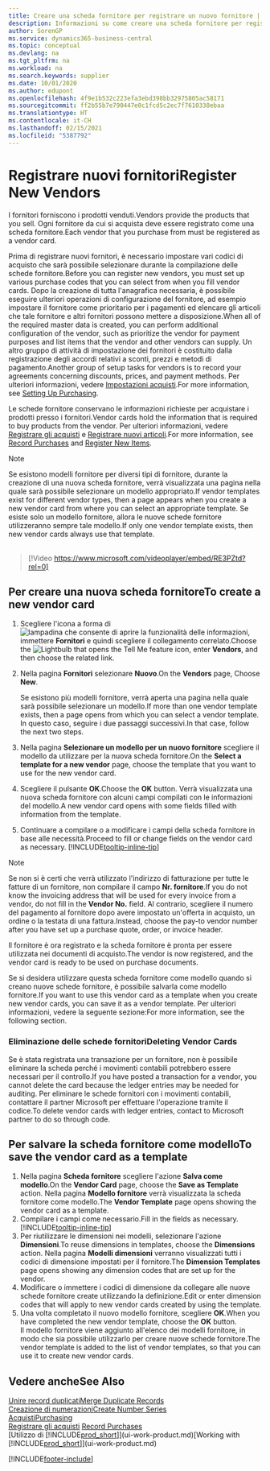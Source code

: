 ```yaml
---
title: Creare una scheda fornitore per registrare un nuovo fornitore | Documenti Microsoft
description: Informazioni su come creare una scheda fornitore per registrare un nuovo fornitore.
author: SorenGP
ms.service: dynamics365-business-central
ms.topic: conceptual
ms.devlang: na
ms.tgt_pltfrm: na
ms.workload: na
ms.search.keywords: supplier
ms.date: 10/01/2020
ms.author: edupont
ms.openlocfilehash: 4f9e1b532c223efa3ebd398bb32975805ac58171
ms.sourcegitcommit: ff2b55b7e790447e0c1fcd5c2ec7f7610338ebaa
ms.translationtype: HT
ms.contentlocale: it-CH
ms.lasthandoff: 02/15/2021
ms.locfileid: "5387792"
---
```

# <a name="register-new-vendors"></a><span data-ttu-id="e6489-103">Registrare nuovi fornitori</span><span class="sxs-lookup"><span data-stu-id="e6489-103">Register New Vendors</span></span>

<span data-ttu-id="e6489-104">I fornitori forniscono i prodotti venduti.</span><span class="sxs-lookup"><span data-stu-id="e6489-104">Vendors provide the products that you sell.</span></span> <span data-ttu-id="e6489-105">Ogni fornitore da cui si acquista deve essere registrato come una scheda fornitore.</span><span class="sxs-lookup"><span data-stu-id="e6489-105">Each vendor that you purchase from must be registered as a vendor card.</span></span>

<span data-ttu-id="e6489-106">Prima di registrare nuovi fornitori, è necessario impostare vari codici di acquisto che sarà possibile selezionare durante la compilazione delle schede fornitore.</span><span class="sxs-lookup"><span data-stu-id="e6489-106">Before you can register new vendors, you must set up various purchase codes that you can select from when you fill vendor cards.</span></span> <span data-ttu-id="e6489-107">Dopo la creazione di tutta l'anagrafica necessaria, è possibile eseguire ulteriori operazioni di configurazione del fornitore, ad esempio impostare il fornitore come prioritario per i pagamenti ed elencare gli articoli che tale fornitore e altri fornitori possono mettere a disposizione.</span><span class="sxs-lookup"><span data-stu-id="e6489-107">When all of the required master data is created, you can perform additional configuration of the vendor, such as prioritize the vendor for payment purposes and list items that the vendor and other vendors can supply.</span></span> <span data-ttu-id="e6489-108">Un altro gruppo di attività di impostazione dei fornitori è costituito dalla registrazione degli accordi relativi a sconti, prezzi e metodi di pagamento.</span><span class="sxs-lookup"><span data-stu-id="e6489-108">Another group of setup tasks for vendors is to record your agreements concerning discounts, prices, and payment methods.</span></span> <span data-ttu-id="e6489-109">Per ulteriori informazioni, vedere [Impostazioni acquisti](purchasing-setup-purchasing.md).</span><span class="sxs-lookup"><span data-stu-id="e6489-109">For more information, see [Setting Up Purchasing](purchasing-setup-purchasing.md).</span></span>

<span data-ttu-id="e6489-110">Le schede fornitore conservano le informazioni richieste per acquistare i prodotti presso i fornitori.</span><span class="sxs-lookup"><span data-stu-id="e6489-110">Vendor cards hold the information that is required to buy products from the vendor.</span></span> <span data-ttu-id="e6489-111">Per ulteriori informazioni, vedere [Registrare gli acquisti](purchasing-how-record-purchases.md) e [Registrare nuovi articoli](inventory-how-register-new-items.md).</span><span class="sxs-lookup"><span data-stu-id="e6489-111">For more information, see [Record Purchases](purchasing-how-record-purchases.md) and [Register New Items](inventory-how-register-new-items.md).</span></span>

> [!NOTE]  
> <span data-ttu-id="e6489-112">Se esistono modelli fornitore per diversi tipi di fornitore, durante la creazione di una nuova scheda fornitore, verrà visualizzata una pagina nella quale sarà possibile selezionare un modello appropriato.</span><span class="sxs-lookup"><span data-stu-id="e6489-112">If vendor templates exist for different vendor types, then a page appears when you create a new vendor card from where you can select an appropriate template.</span></span> <span data-ttu-id="e6489-113">Se esiste solo un modello fornitore, allora le nuove schede fornitore utilizzeranno sempre tale modello.</span><span class="sxs-lookup"><span data-stu-id="e6489-113">If only one vendor template exists, then new vendor cards always use that template.</span></span>
<br><br>  

> [!Video https://www.microsoft.com/videoplayer/embed/RE3PZtd?rel=0]

## <a name="to-create-a-new-vendor-card"></a><span data-ttu-id="e6489-114">Per creare una nuova scheda fornitore</span><span class="sxs-lookup"><span data-stu-id="e6489-114">To create a new vendor card</span></span>

1. <span data-ttu-id="e6489-115">Scegliere l'icona a forma di ![lampadina che consente di aprire la funzionalità delle informazioni](media/ui-search/search_small.png "Informazioni sull'operazione che si desidera eseguire"), immettere **Fornitori** e quindi scegliere il collegamento correlato.</span><span class="sxs-lookup"><span data-stu-id="e6489-115">Choose the ![Lightbulb that opens the Tell Me feature](media/ui-search/search_small.png "Tell me what you want to do") icon, enter **Vendors**, and then choose the related link.</span></span>  
2. <span data-ttu-id="e6489-116">Nella pagina **Fornitori** selezionare **Nuovo**.</span><span class="sxs-lookup"><span data-stu-id="e6489-116">On the **Vendors** page, Choose **New**.</span></span>

    <span data-ttu-id="e6489-117">Se esistono più modelli fornitore, verrà aperta una pagina nella quale sarà possibile selezionare un modello.</span><span class="sxs-lookup"><span data-stu-id="e6489-117">If more than one vendor template exists, then a page opens from which you can select a vendor template.</span></span> <span data-ttu-id="e6489-118">In questo caso, seguire i due passaggi successivi.</span><span class="sxs-lookup"><span data-stu-id="e6489-118">In that case, follow the next two steps.</span></span>
3. <span data-ttu-id="e6489-119">Nella pagina **Selezionare un modello per un nuovo fornitore** scegliere il modello da utilizzare per la nuova scheda fornitore.</span><span class="sxs-lookup"><span data-stu-id="e6489-119">On the **Select a template for a new vendor** page, choose the template that you want to use for the new vendor card.</span></span>
4. <span data-ttu-id="e6489-120">Scegliere il pulsante **OK**.</span><span class="sxs-lookup"><span data-stu-id="e6489-120">Choose the **OK** button.</span></span> <span data-ttu-id="e6489-121">Verrà visualizzata una nuova scheda fornitore con alcuni campi compilati con le informazioni del modello.</span><span class="sxs-lookup"><span data-stu-id="e6489-121">A new vendor card opens with some fields filled with information from the template.</span></span>
5. <span data-ttu-id="e6489-122">Continuare a compilare o a modificare i campi della scheda fornitore in base alle necessità.</span><span class="sxs-lookup"><span data-stu-id="e6489-122">Proceed to fill or change fields on the vendor card as necessary.</span></span> [!INCLUDE[tooltip-inline-tip](includes/tooltip-inline-tip_md.md)]

> [!NOTE]  
> <span data-ttu-id="e6489-123">Se non si è certi che verrà utilizzato l'indirizzo di fatturazione per tutte le fatture di un fornitore, non compilare il campo **Nr. fornitore**.</span><span class="sxs-lookup"><span data-stu-id="e6489-123">If you do not know the invoicing address that will be used for every invoice from a vendor, do not fill in the **Vendor No.** field.</span></span> <span data-ttu-id="e6489-124">Al contrario, scegliere il numero del pagamento al fornitore dopo avere impostato un'offerta in acquisto, un ordine o la testata di una fattura.</span><span class="sxs-lookup"><span data-stu-id="e6489-124">Instead, choose the pay-to vendor number after you have set up a purchase quote, order, or invoice header.</span></span>

<span data-ttu-id="e6489-125">Il fornitore è ora registrato e la scheda fornitore è pronta per essere utilizzata nei documenti di acquisto.</span><span class="sxs-lookup"><span data-stu-id="e6489-125">The vendor is now registered, and the vendor card is ready to be used on purchase documents.</span></span>

<span data-ttu-id="e6489-126">Se si desidera utilizzare questa scheda fornitore come modello quando si creano nuove schede fornitore, è possibile salvarla come modello fornitore.</span><span class="sxs-lookup"><span data-stu-id="e6489-126">If you want to use this vendor card as a template when you create new vendor cards, you can save it as a vendor template.</span></span> <span data-ttu-id="e6489-127">Per ulteriori informazioni, vedere la seguente sezione:</span><span class="sxs-lookup"><span data-stu-id="e6489-127">For more information, see the following section.</span></span>

### <a name="deleting-vendor-cards"></a><span data-ttu-id="e6489-128">Eliminazione delle schede fornitori</span><span class="sxs-lookup"><span data-stu-id="e6489-128">Deleting Vendor Cards</span></span>
<span data-ttu-id="e6489-129">Se è stata registrata una transazione per un fornitore, non è possibile eliminare la scheda perché i movimenti contabili potrebbero essere necessari per il controllo.</span><span class="sxs-lookup"><span data-stu-id="e6489-129">If you have posted a transaction for a vendor, you cannot delete the card because the ledger entries may be needed for auditing.</span></span> <span data-ttu-id="e6489-130">Per eliminare le schede fornitori con i movimenti contabili, contattare il partner Microsoft per effettuare l'operazione tramite il codice.</span><span class="sxs-lookup"><span data-stu-id="e6489-130">To delete vendor cards with ledger entries, contact to Microsoft partner to do so through code.</span></span>

## <a name="to-save-the-vendor-card-as-a-template"></a><span data-ttu-id="e6489-131">Per salvare la scheda fornitore come modello</span><span class="sxs-lookup"><span data-stu-id="e6489-131">To save the vendor card as a template</span></span>
1. <span data-ttu-id="e6489-132">Nella pagina **Scheda fornitore** scegliere l'azione **Salva come modello**.</span><span class="sxs-lookup"><span data-stu-id="e6489-132">On the **Vendor Card** page, choose the **Save as Template** action.</span></span> <span data-ttu-id="e6489-133">Nella pagina **Modello fornitore** verrà visualizzata la scheda fornitore come modello.</span><span class="sxs-lookup"><span data-stu-id="e6489-133">The **Vendor Template** page opens showing the vendor card as a template.</span></span>
2. <span data-ttu-id="e6489-134">Compilare i campi come necessario.</span><span class="sxs-lookup"><span data-stu-id="e6489-134">Fill in the fields as necessary.</span></span> [!INCLUDE[tooltip-inline-tip](includes/tooltip-inline-tip_md.md)]
3. <span data-ttu-id="e6489-135">Per riutilizzare le dimensioni nei modelli, selezionare l'azione **Dimensioni**.</span><span class="sxs-lookup"><span data-stu-id="e6489-135">To reuse dimensions in templates, choose the **Dimensions** action.</span></span> <span data-ttu-id="e6489-136">Nella pagina **Modelli dimensioni** verranno visualizzati tutti i codici di dimensione impostati per il fornitore.</span><span class="sxs-lookup"><span data-stu-id="e6489-136">The **Dimension Templates** page opens showing any dimension codes that are set up for the vendor.</span></span>
4. <span data-ttu-id="e6489-137">Modificare o immettere i codici di dimensione da collegare alle nuove schede fornitore create utilizzando la definizione.</span><span class="sxs-lookup"><span data-stu-id="e6489-137">Edit or enter dimension codes that will apply to new vendor cards created by using the template.</span></span>
5. <span data-ttu-id="e6489-138">Una volta completato il nuovo modello fornitore, scegliere **OK**.</span><span class="sxs-lookup"><span data-stu-id="e6489-138">When you have completed the new vendor template, choose the **OK** button.</span></span>  
   <span data-ttu-id="e6489-139">Il modello fornitore viene aggiunto all'elenco dei modelli fornitore, in modo che sia possibile utilizzarlo per creare nuove schede fornitore.</span><span class="sxs-lookup"><span data-stu-id="e6489-139">The vendor template is added to the list of vendor templates, so that you can use it to create new vendor cards.</span></span>

## <a name="see-also"></a><span data-ttu-id="e6489-140">Vedere anche</span><span class="sxs-lookup"><span data-stu-id="e6489-140">See Also</span></span>
[<span data-ttu-id="e6489-141">Unire record duplicati</span><span class="sxs-lookup"><span data-stu-id="e6489-141">Merge Duplicate Records</span></span>](sales-how-merge-duplicate-records.md)  
[<span data-ttu-id="e6489-142">Creazione di numerazioni</span><span class="sxs-lookup"><span data-stu-id="e6489-142">Create Number Series</span></span>](ui-create-number-series.md)  
[<span data-ttu-id="e6489-143">Acquisti</span><span class="sxs-lookup"><span data-stu-id="e6489-143">Purchasing</span></span>](purchasing-manage-purchasing.md)  
<span data-ttu-id="e6489-144">[Registrare gli acquisti](purchasing-how-record-purchases.md) </span><span class="sxs-lookup"><span data-stu-id="e6489-144">[Record Purchases](purchasing-how-record-purchases.md) </span></span>  
<span data-ttu-id="e6489-145">[Utilizzo di [!INCLUDE[prod_short](includes/prod_short.md)]](ui-work-product.md)</span><span class="sxs-lookup"><span data-stu-id="e6489-145">[Working with [!INCLUDE[prod_short](includes/prod_short.md)]](ui-work-product.md)</span></span>  


[!INCLUDE[footer-include](includes/footer-banner.md)]